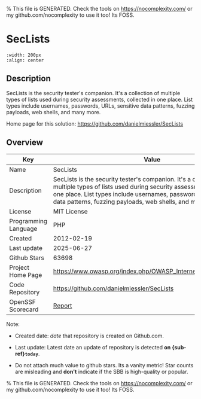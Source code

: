 
% This file is GENERATED. Check the tools on https://nocomplexity.com/ or my github.com/nocomplexity to use it too! Its FOSS. 

# SecLists


```{image} https://github.com/danielmiessler/SecLists/raw/master/SecLists.png 
:width: 200px 
:align: center 
```

## Description 

SecLists is the security tester's companion. It's a collection of multiple types of lists used during security assessments, collected in one place. List types include usernames, passwords, URLs, sensitive data patterns, fuzzing payloads, web shells, and many more. 

Home page for this solution: https://github.com/danielmiessler/SecLists 

## Overview 

| Key | Value |
| --- | --- |
| Name | SecLists |
| Description | SecLists is the security tester's companion. It's a collection of multiple types of lists used during security assessments, collected in one place. List types include usernames, passwords, URLs, sensitive data patterns, fuzzing payloads, web shells, and many more. |
| License | MIT License |
| Programming Language | PHP |
| Created | 2012-02-19 |
| Last update | 2025-06-27 |
| Github Stars | 63698 |
| Project Home Page | https://www.owasp.org/index.php/OWASP_Internet_of_Things_Project |
| Code Repository | https://github.com/danielmiessler/SecLists |
| OpenSSF Scorecard | [Report](https://securityscorecards.dev/viewer/?uri=github.com/danielmiessler/SecLists) |

Note:
 - Created date: *date* that repository is created on Github.com. 

- Last update: Latest date an update of repository is detected **on {sub-ref}`today`**. 

- Do not attach much value to github stars. Its a vanity metric! Star counts are misleading and 
**don't** indicate if the SBB is high-quality or popular.

% This file is GENERATED. Check the tools on https://nocomplexity.com/ or my github.com/nocomplexity to use it too! Its FOSS. 

